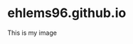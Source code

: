 # ehlems96.github.io
This is my image

<script src="//360.vizor.io/scripts/embed.js" data-vizorurl="https://360.vizor.io/embed/v/nolr" ></script>
